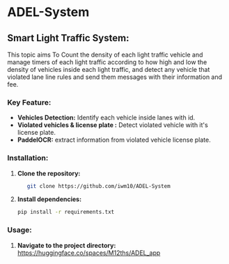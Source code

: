 # ADEL-System
















## Smart Light Traffic System:
This topic aims To Count the density of each light traffic vehicle and manage timers of each light traffic according to how high and low the density of vehicles inside each light traffic, and detect any vehicle that violated lane line rules and send them messages with their information and fee. 

### Key Feature:
- **Vehicles  Detection:** Identify each vehicle inside lanes with id.
- **Violated vehicles & license plate :** Detect violated vehicle with it's license plate.
- **PaddelOCR:** extract information from violated vehicle license plate.





### Installation:
1. **Clone the repository:**
    ```bash
       git clone https://github.com/iwm10/ADEL-System   
2. **Install dependencies:**
   ```bash
   pip install -r requirements.txt
### Usage:
1. **Navigate to the project directory:**
  https://huggingface.co/spaces/M12ths/ADEL_app




  

